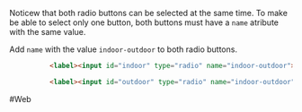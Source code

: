 Noticew that both radio buttons can be selected at the same time. To make be able to select only one button, both buttons must have a `name` atribute with the same value.

Add `name` with the value `indoor-outdoor` to both radio buttons.

```html 
          <label><input id="indoor" type="radio" name="indoor-outdoor"> Indoor</label>

          <label><input id="outdoor" type="radio" name="indoor-outdoor"> Outdoor</label>
```




#Web

